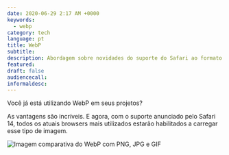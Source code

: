 ```yaml
---
date: 2020-06-29 2:17 AM +0000
keywords:
  - webp
category: tech
language: pt
title: WebP
subtitle:
description: Abordagem sobre novidades do suporte do Safari ao formato WebP.
featured:
draft: false
audiencecall:
informaldesc:
---
```


Você já está utilizando WebP em seus projetos?

As vantagens são incríveis. E agora, com o suporte anunciado pelo Safari 14, todos os atuais browsers mais utilizados estarão habilitados a carregar esse tipo de imagem.

![Imagem comparativa do WebP com PNG, JPG e GIF](https://pbs.twimg.com/media/Ebs_VruWAAASRWX?format=png&name=medium)
